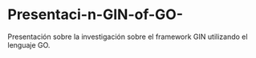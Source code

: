 # Presentaci-n-GIN-of-GO-
Presentación sobre la investigación sobre el framework GIN utilizando el lenguaje GO.
